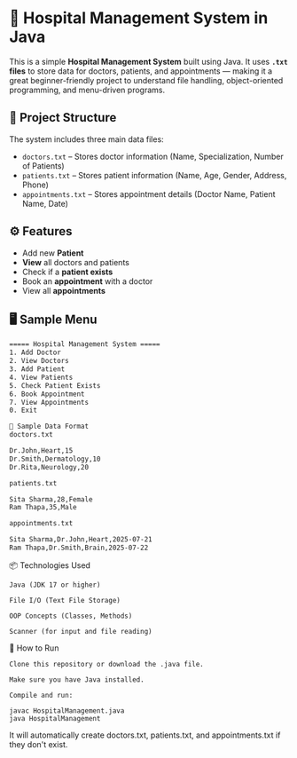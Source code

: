 # 🏥 Hospital Management System in Java

This is a simple **Hospital Management System** built using Java. It uses **`.txt` files** to store data for doctors, patients, and appointments — making it a great beginner-friendly project to understand file handling, object-oriented programming, and menu-driven programs.

## 📁 Project Structure

The system includes three main data files:
- `doctors.txt` – Stores doctor information (Name, Specialization, Number of Patients)
- `patients.txt` – Stores patient information (Name, Age, Gender, Address, Phone)
- `appointments.txt` – Stores appointment details (Doctor Name, Patient Name, Date)

## ⚙️ Features

- Add new **Patient**
- **View** all doctors and patients
- Check if a **patient exists**
- Book an **appointment** with a doctor
- View all **appointments**

## 🖥️ Sample Menu

```txt
===== Hospital Management System =====
1. Add Doctor
2. View Doctors
3. Add Patient
4. View Patients
5. Check Patient Exists
6. Book Appointment
7. View Appointments
0. Exit

📄 Sample Data Format
doctors.txt

Dr.John,Heart,15
Dr.Smith,Dermatology,10
Dr.Rita,Neurology,20

patients.txt

Sita Sharma,28,Female
Ram Thapa,35,Male

appointments.txt

Sita Sharma,Dr.John,Heart,2025-07-21
Ram Thapa,Dr.Smith,Brain,2025-07-22

```

📦 Technologies Used

    Java (JDK 17 or higher)

    File I/O (Text File Storage)

    OOP Concepts (Classes, Methods)

    Scanner (for input and file reading)

🚀 How to Run

    Clone this repository or download the .java file.

    Make sure you have Java installed.

    Compile and run:
```
javac HospitalManagement.java
java HospitalManagement
```
It will automatically create doctors.txt, patients.txt, and appointments.txt if they don't exist.
